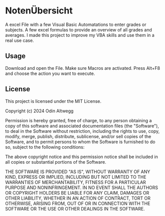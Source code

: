 # NotenÜbersicht

A excel File with a few Visual Basic Automatations to enter grades or subjects.
A few excel formulas to provide an overview of all grades and averages.
I made this project to improve my VBA skills and use them in a real use case.

## Usage
Download and open the File.
Make sure Macros are activated.
Press Alt+F8 and choose the action you want to execute.

## License

This project is licensed under the MIT License.

Copyright (c) 2024 Odin Altwegg

Permission is hereby granted, free of charge, to any person obtaining a copy of this software and associated documentation files (the "Software"), to deal in the Software without restriction, including the rights to use, copy, modify, merge, publish, distribute, sublicense, and/or sell copies of the Software, and to permit persons to whom the Software is furnished to do so, subject to the following conditions:

The above copyright notice and this permission notice shall be included in all copies or substantial portions of the Software.

THE SOFTWARE IS PROVIDED "AS IS", WITHOUT WARRANTY OF ANY KIND, EXPRESS OR IMPLIED, INCLUDING BUT NOT LIMITED TO THE WARRANTIES OF MERCHANTABILITY, FITNESS FOR A PARTICULAR PURPOSE AND NONINFRINGEMENT. IN NO EVENT SHALL THE AUTHORS OR COPYRIGHT HOLDERS BE LIABLE FOR ANY CLAIM, DAMAGES OR OTHER LIABILITY, WHETHER IN AN ACTION OF CONTRACT, TORT OR OTHERWISE, ARISING FROM, OUT OF OR IN CONNECTION WITH THE SOFTWARE OR THE USE OR OTHER DEALINGS IN THE SOFTWARE.
